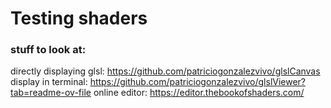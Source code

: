 # Testing shaders

### stuff to look at:
directly displaying glsl: https://github.com/patriciogonzalezvivo/glslCanvas
display in terminal: https://github.com/patriciogonzalezvivo/glslViewer?tab=readme-ov-file
online editor: https://editor.thebookofshaders.com/